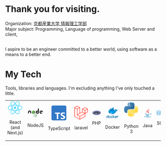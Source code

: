 <h1>Thank you for visiting. </h1>
Organization: <a href="https://www.kyoto-su.ac.jp/faculty/ise/"  target="_blank" rel="noopener noreferrer">京都産業大学 情報理工学部</a>  
<br />
Major subject: Programming, Language of programming, Web Server and client,
<br />
<br />
<p>
	I aspire to be an engineer committed to a better world, using software as a means to a better end.
</p>
<h1>My Tech</h1>
<p >Tools, libraries and languages. I'm excluding anything I've only touched a little.</p>

<table>
  <tr >
    <td align="center" width="96">
        <a href="#YomogiBeta">
            <img src="./images/react-logo.png" width="48px" alt="react-logo" />
        </a>
				<p>React (and Next.js)</p>
    </td>
    <td align="center" width="96">
    <a href="#YomogiBeta">
        <img src="./images/nodejs-logo.png" width="48px" alt="Typescript-logo" />
    </a>
				<p>NodeJS</p>
    </td>
    <td align="center" width="96">
    <a href="#YomogiBeta">
        <img src="./images/typescript-logo.png" width="48px" alt="Typescript-logo" />
    </a>
				<p>TypeScript</p>
    </td>
    <td align="center" width="96">
    <a href="#YomogiBeta">
        <img src="./images/laravel-logo.png" width="48px" alt="Typescript-logo" />
    </a>
				<p>laravel</p>
    </td>
    <td align="center" width="96">
    <a href="#YomogiBeta">
        <img src="./images/php-logo.png" width="48px" alt="Typescript-logo" />
      </a>
				<p>PHP</p>
    </td>
    <td align="center" width="96">
    <a href="#YomogiBeta">
        <img src="./images/docker-logo.png" width="48px" alt="Typescript-logo" />
    </a>
				<p>Docker</p>
    </td>
    <td align="center" width="96">
    <a href="#YomogiBeta">
        <img src="./images/python-logo.png" width="48px" alt="Typescript-logo" />
    </a>
				<p>Python 3</p>
    </td>
    <td align="center" width="96">
    <a href="#YomogiBeta">
        <img src="./images/java-logo.png" width="48px" alt="Typescript-logo" />
    </a>
				<p>Java</p>
    </td>
    <td align="center" width="96">
    <a href="#YomogiBeta">
        <img src="./images/sql-logo.png" width="48px" alt="Typescript-logo" />
    </a>
				<p>SQL</p>
    </td>
    <td align="center" width="96">
    <a href="#YomogiBeta">
        <img src="./images/flutter-logo.png" width="48px" alt="Typescript-logo" />
    </a>
				<p>Flutter</p>
    </td>
    <td align="center" width="96">
    <a href="#YomogiBeta">
        <img src="./images/ubuntu-logo.png" width="48px" alt="Typescript-logo" />
    </a>
				<p>Ubuntu</p>
    </td>
  </tr>
</table>

